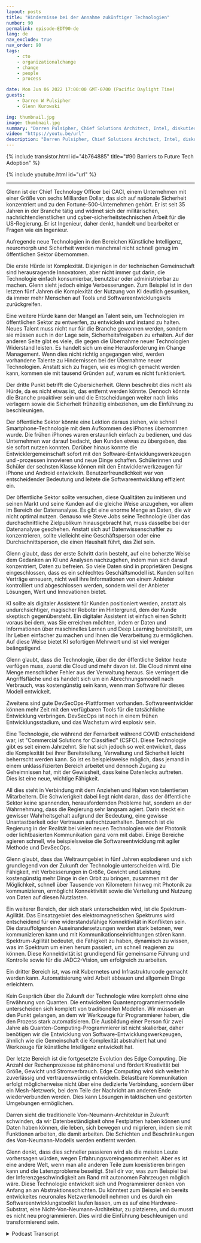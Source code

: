 ```yaml
---
layout: posts
title: "Hindernisse bei der Annahme zukünftiger Technologien"
number: 90
permalink: episode-EDT90-de
lang: de
nav_exclude: true
nav_order: 90
tags:
    - cto
    - organizationalchange
    - change
    - people
    - process

date: Mon Jun 06 2022 17:00:00 GMT-0700 (Pacific Daylight Time)
guests:
    - Darren W Pulsipher
    - Glenn Kurowski

img: thumbnail.jpg
image: thumbnail.jpg
summary: "Darren Pulsipher, Chief Solutions Architect, Intel, diskutiert mit Glenn Kurowski, CTO von CACI, über die Hindernisse bei der Einführung neuer Technologien im öffentlichen Sektor und was in Zukunft zu erwarten ist."
video: "https://youtu.be/url"
description: "Darren Pulsipher, Chief Solutions Architect, Intel, diskutiert mit Glenn Kurowski, CTO von CACI, über die Hindernisse bei der Einführung neuer Technologien im öffentlichen Sektor und was in Zukunft zu erwarten ist."
---
```


<div>
{% include transistor.html id="4b764885" title="#90 Barriers to Future Tech Adoption" %}

{% include youtube.html id="url" %}
</div>

---

Glenn ist der Chief Technology Officer bei CACI, einem Unternehmen mit einer Größe von sechs Milliarden Dollar, das sich auf nationale Sicherheit konzentriert und zu den Fortune-500-Unternehmen gehört. Er ist seit 35 Jahren in der Branche tätig und widmet sich der militärischen, nachrichtendienstlichen und cyber-sicherheitstechnischen Arbeit für die US-Regierung. Er ist Ingenieur, daher denkt, handelt und bearbeitet er Fragen wie ein Ingenieur.

Aufregende neue Technologien in den Bereichen Künstliche Intelligenz, neuromorph und Sicherheit werden manchmal nicht schnell genug im öffentlichen Sektor übernommen.

Die erste Hürde ist Komplexität. Diejenigen in der technischen Gemeinschaft sind herausragende Innovatoren, aber nicht immer gut darin, die Technologie einfach konsumierbar, benutzbar oder administrierbar zu machen. Glenn sieht jedoch einige Verbesserungen. Zum Beispiel ist in den letzten fünf Jahren die Komplexität der Nutzung von KI deutlich gesunken, da immer mehr Menschen auf Tools und Softwareentwicklungskits zurückgreifen.

Eine weitere Hürde kann der Mangel an Talent sein, um Technologien im öffentlichen Sektor zu entwerfen, zu entwickeln und instand zu halten. Neues Talent muss nicht nur für die Branche gewonnen werden, sondern sie müssen auch in der Lage sein, Sicherheitsfreigaben zu erhalten. Auf der anderen Seite gibt es viele, die gegen die Übernahme neuer Technologien Widerstand leisten. Es handelt sich um eine Herausforderung im Change Management. Wenn dies nicht richtig angegangen wird, werden vorhandene Talente zu Hindernissen bei der Übernahme neuer Technologien. Anstatt sich zu fragen, wie es möglich gemacht werden kann, kommen sie mit tausend Gründen auf, warum es nicht funktioniert.

Der dritte Punkt betrifft die Cybersicherheit. Glenn beschreibt dies nicht als Hürde, da es nicht etwas ist, das entfernt werden könnte. Dennoch könnte die Branche proaktiver sein und die Entscheidungen weiter nach links verlagern sowie die Sicherheit frühzeitig einbeziehen, um die Einführung zu beschleunigen.

Der öffentliche Sektor könnte eine Lektion daraus ziehen, wie schnell Smartphone-Technologie mit dem Aufkommen des iPhones übernommen wurde. Die frühen iPhones waren erstaunlich einfach zu bedienen, und das Unternehmen war darauf bedacht, den Kunden etwas zu übergeben, das sie sofort nutzen konnten. Darüber hinaus konnte die Entwicklergemeinschaft sofort mit den Software-Entwicklungswerkzeugen und -prozessen innovieren und neue Dinge schaffen. Schülerinnen und Schüler der sechsten Klasse können mit den Entwicklerwerkzeugen für iPhone und Android entwickeln. Benutzerfreundlichkeit war von entscheidender Bedeutung und leitete die Softwareentwicklung effizient ein.

Der öffentliche Sektor sollte versuchen, diese Qualitäten zu imitieren und seinen Markt und seine Kunden auf die gleiche Weise anzugehen, vor allem im Bereich der Datenanalyse. Es gibt eine enorme Menge an Daten, die wir nicht optimal nutzen. Genauso wie Steve Jobs seine Technologie über das durchschnittliche Zielpublikum hinausgebracht hat, muss dasselbe bei der Datenanalyse geschehen. Anstatt sich auf Datenwissenschaftler zu konzentrieren, sollte vielleicht eine Geschäftsperson oder eine Durchschnittsperson, die einen Haushalt führt, das Ziel sein.

Glenn glaubt, dass der erste Schritt darin besteht, auf eine beherzte Weise dem Gedanken an KI und Analysen nachzugehen, indem man sich darauf konzentriert, Daten zu befreien. So viele Daten sind in proprietären Designs eingeschlossen, dass es ein schlechtes Geschäftsmodell ist. Kunden sollten Verträge erneuern, nicht weil ihre Informationen von einem Anbieter kontrolliert und abgeschlossen werden, sondern weil der Anbieter Lösungen, Wert und Innovationen bietet.

KI sollte als digitaler Assistent für Kunden positioniert werden, anstatt als undurchsichtiger, magischer Roboter im Hintergrund, dem der Kunde skeptisch gegenübersteht. Ein digitaler Assistent ist einfach einen Schritt voraus bei dem, was Sie erreichen möchten, indem er Daten und Informationen über maschinelles Lernen und Deep Learning bereitstellt, um Ihr Leben einfacher zu machen und Ihnen die Verarbeitung zu ermöglichen. Auf diese Weise bietet KI sofortigen Mehrwert und ist viel weniger beängstigend.

Glenn glaubt, dass die Technologie, über die der öffentliche Sektor heute verfügen muss, zuerst die Cloud und mehr davon ist. Die Cloud nimmt eine Menge menschlicher Fehler aus der Verwaltung heraus. Sie verringert die Angriffsfläche und es handelt sich um ein Abrechnungsmodell nach Verbrauch, was kostengünstig sein kann, wenn man Software für dieses Modell entwickelt.

Zweitens sind gute DevSecOps-Plattformen vorhanden. Softwareentwickler können mehr Zeit mit den verfügbaren Tools für die tatsächliche Entwicklung verbringen. DevSecOps ist noch in einem frühen Entwicklungsstadium, und das Wachstum wird explosiv sein.

Eine Technologie, die während der Fernarbeit während COVID entscheidend war, ist "Commercial Solutions for Classified" (CSFC). Diese Technologie gibt es seit einem Jahrzehnt. Sie hat sich jedoch so weit entwickelt, dass die Komplexität bei ihrer Bereitstellung, Verwaltung und Sicherheit leicht beherrscht werden kann. So ist es beispielsweise möglich, dass jemand in einem unklassifizierten Bereich arbeitet und dennoch Zugang zu Geheimnissen hat, mit der Gewissheit, dass keine Datenlecks auftreten. Dies ist eine neue, wichtige Fähigkeit.

All dies steht in Verbindung mit dem Anziehen und Halten von talentierten Mitarbeitern. Die Schwierigkeit dabei liegt nicht daran, dass der öffentliche Sektor keine spannenden, herausfordernden Probleme hat, sondern an der Wahrnehmung, dass die Regierung sehr langsam agiert. Darin steckt ein gewisser Wahrheitsgehalt aufgrund der Bedeutung, eine gewisse Unantastbarkeit oder Vertrauen aufrechtzuerhalten. Dennoch ist die Regierung in der Realität bei vielen neuen Technologien wie der Photonik oder lichtbasierten Kommunikation ganz vorn mit dabei. Einige Bereiche agieren schnell, wie beispielsweise die Softwareentwicklung mit agiler Methode und DevSecOps.

Glenn glaubt, dass das Weltraumgebiet in fünf Jahren explodieren und sich grundlegend von der Zukunft der Technologie unterscheiden wird. Die Fähigkeit, mit Verbesserungen in Größe, Gewicht und Leistung kostengünstig mehr Dinge in den Orbit zu bringen, zusammen mit der Möglichkeit, schnell über Tausende von Kilometern hinweg mit Photonik zu kommunizieren, ermöglicht Konnektivität sowie die Verteilung und Nutzung von Daten auf diesen Nutzlasten.

Ein weiterer Bereich, der sich stark unterscheiden wird, ist die Spektrum-Agilität. Das Einsatzgebiet des elektromagnetischen Spektrums wird entscheidend für eine widerstandsfähige Konnektivität in Konflikten sein. Die darauffolgenden Auseinandersetzungen werden stark betonen, wer kommunizieren kann und mit Kommunikationseinrichtungen stören kann. Spektrum-Agilität bedeutet, die Fähigkeit zu haben, dynamisch zu wissen, was im Spektrum um einen herum passiert, um schnell reagieren zu können. Diese Konnektivität ist grundlegend für gemeinsame Führung und Kontrolle sowie für die JADC2-Vision, um erfolgreich zu arbeiten.

Ein dritter Bereich ist, was mit Kubernetes und Infrastrukturcode gemacht werden kann. Automatisierung wird Arbeit abbauen und allgemein Dinge erleichtern.

Kein Gespräch über die Zukunft der Technologie wäre komplett ohne eine Erwähnung von Quanten. Die entwickelten Quantenprogrammiermodelle unterscheiden sich komplett von traditionellen Modellen. Wir müssen an den Punkt gelangen, an dem wir Werkzeuge für Programmierer haben, die den Prozess stark automatisieren. Die Ausbildung einer Person für zwei Jahre als Quanten-Computing-Programmierer ist nicht skalierbar, daher benötigen wir die Entwicklung von Software-Entwicklungswerkzeugen, ähnlich wie die Gemeinschaft die Komplexität abstrahiert hat und Werkzeuge für künstliche Intelligenz entwickelt hat.

Der letzte Bereich ist die fortgesetzte Evolution des Edge Computing. Die Anzahl der Rechenprozesse ist phänomenal und fördert Kreativität bei Größe, Gewicht und Stromverbrauch. Edge Computing wird sich weiterhin zuverlässig und vertrauenswürdig entwickeln. Belastbare Kommunikation erfolgt möglicherweise nicht über eine dedizierte Verbindung, sondern über ein Mesh-Netzwerk, bei dem Teile der Nachricht am anderen Ende wiederverbunden werden. Dies kann Lösungen in taktischen und gestörten Umgebungen ermöglichen.

Darren sieht die traditionelle Von-Neumann-Architektur in Zukunft schwinden, da wir Datenbeständigkeit ohne Festplatten haben können und Daten haben können, die leben, sich bewegen und migrieren, indem sie mit Funktionen arbeiten, die damit arbeiten. Die Schichten und Beschränkungen des Von-Neumann-Modells werden entfernt werden.

Glenn denkt, dass dies schneller passieren wird als die meisten Leute vorhersagen würden, wegen Erfahrungsvoreingenommenheit. Aber es ist eine andere Welt, wenn man alle anderen Teile zum koexistieren bringen kann und die Latenzprobleme beseitigt. Stell dir vor, was zum Beispiel bei der Inferenzgeschwindigkeit am Rand mit autonomen Fahrzeugen möglich wäre. Diese Technologie entwickelt sich und Programmierer denken von Anfang an an Abstraktionsschichten. Du könntest zum Beispiel ein bereits entwickeltes neuronales Netzwerkmodell nehmen und es durch ein Softwareentwicklungstoolkit laufen lassen, um es auf eine Hardware-Substrat, eine Nicht-Von-Neumann-Architektur, zu platzieren, und du musst es nicht neu programmieren. Dies wird die Einführung beschleunigen und transformierend sein.



<details>
<summary> Podcast Transcript </summary>

<p></p>

</details>
